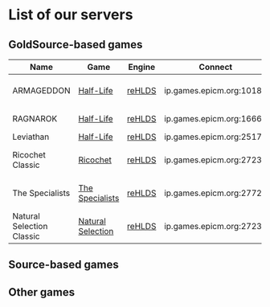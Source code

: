 # List of our servers

## GoldSource-based games

| Name | Game | Engine | Connect | Status | Owner | Comment
|------|--------|---------|-------|--------|--------|--------
| ARMAGEDDON | [Half-Life](http://store.steampowered.com/app/70/HalfLife/) | [reHLDS](https://github.com/dreamstalker/rehlds) | ip.games.epicm.org:1018 | Active | [EpicMorg](https://vk.com/epicmorg_games) | Classic public server
| RAGNAROK | [Half-Life](http://store.steampowered.com/app/70/HalfLife/) | [reHLDS](https://github.com/dreamstalker/rehlds) | ip.games.epicm.org:1666 | Active | [EpicMorg](https://vk.com/epicmorg_games) | [GunGame](http://aghl.ru/forum/viewtopic.php?p=9328) Mod
| Leviathan | [Half-Life](http://store.steampowered.com/app/70/HalfLife/) | [reHLDS](https://github.com/dreamstalker/rehlds) | ip.games.epicm.org:2517 | Active | [EpicMorg](https://vk.com/epicmorg_games) | [ZXC](https://github.com/ZXCmod) Mod
| Ricochet Classic | [Ricochet](http://store.steampowered.com/app/60/Ricochet/) | [reHLDS](https://github.com/dreamstalker/rehlds) | ip.games.epicm.org:27234 | Active | [Alex_Z](https://github.com/Aleks-Z) | Classic public server
| The Specialists | [The Specialists](http://www.moddb.com/mods/the-specialists/downloads) | [reHLDS](https://github.com/dreamstalker/rehlds) | ip.games.epicm.org:27722 | Active | [Alex_Z](https://github.com/Aleks-Z) [GunGame](http://aghl.ru/forum/viewtopic.php?p=9328) Mod
| Natural Selection Classic | [Natural Selection](https://unknownworlds.com/ns/) | [reHLDS](https://github.com/dreamstalker/rehlds) | ip.games.epicm.org:27231 | Active | [Alex_Z](https://github.com/Aleks-Z) | [ZXC](https://github.com/ZXCmod) Mod

## Source-based games
 

## Other games
 
